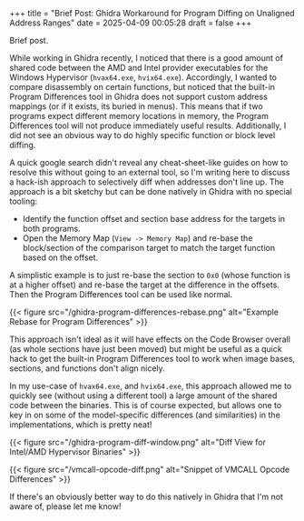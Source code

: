 +++
title = "Brief Post: Ghidra Workaround for Program Diffing on Unaligned Address Ranges"
date = 2025-04-09 00:05:28
draft = false
+++

Brief post.

While working in Ghidra recently, I noticed that there is a good amount of shared code between the AMD and Intel provider executables for the Windows Hypervisor (`hvax64.exe`, `hvix64.exe`). Accordingly, I wanted to compare disassembly on certain functions, but noticed that the built-in Program Differences tool in Ghidra does not support custom address mappings (or if it exists, its buried in menus). This means that if two programs expect different memory locations in memory, the Program Differences tool will not produce immediately useful results. Additionally, I did not see an obvious way to do highly specific function or block level diffing.

A quick google search didn't reveal any cheat-sheet-like guides on how to resolve this without going to an external tool, so I'm writing here to discuss a hack-ish approach to selectively diff when addresses don't line up. The approach is a bit sketchy but can be done natively in Ghidra with no special tooling:

- Identify the function offset and section base address for the targets in both programs.
- Open the Memory Map (`View -> Memory Map`) and re-base the block/section of the comparison target to match the target function based on the offset.

A simplistic example is to just re-base the section to `0x0` (whose function is at a higher offset) and re-base the target at the difference in the offsets. Then the Program Differences tool can be used like normal.

{{< figure src="/ghidra-program-differences-rebase.png" alt="Example Rebase for Program Differences" >}}

This approach isn't ideal as it will have effects on the Code Browser overall (as whole sections have just been moved) but might be useful as a quick hack to get the built-in Program Differences tool to work when image bases, sections, and functions don't align nicely.

In my use-case of `hvax64.exe`, and `hvix64.exe`, this approach allowed me to quickly see (without using a different tool) a large amount of the shared code between the binaries. This is of course expected, but allows one to key in on some of the model-specific differences (and similarities) in the implementations, which is pretty neat!

{{< figure src="/ghidra-program-diff-window.png" alt="Diff View for Intel/AMD Hypervisor Binaries" >}}

{{< figure src="/vmcall-opcode-diff.png" alt="Snippet of VMCALL Opcode Differences" >}}




If there's an obviously better way to do this natively in Ghidra that I'm not aware of, please let me know!
